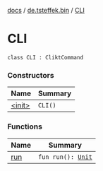[docs](../../index.md) / [de.tsteffek.bin](../index.md) / [CLI](./index.md)

# CLI

`class CLI : CliktCommand`

### Constructors

| Name | Summary |
|---|---|
| [&lt;init&gt;](-init-.md) | `CLI()` |

### Functions

| Name | Summary |
|---|---|
| [run](run.md) | `fun run(): `[`Unit`](https://kotlinlang.org/api/latest/jvm/stdlib/kotlin/-unit/index.html) |
